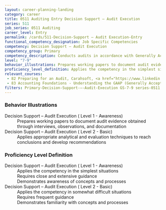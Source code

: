 ```yaml
---
layout: career-planning-landing
category: career
title: 0511 Auditing Entry Decision Support – Audit Execution
series: 511
job_series: 0511 Auditing
career_level: Entry
permalink: /cards/511-Decision-Support – Audit Execution-Entry
functional_competency_designation: Job Specific Competencies
competency: Decision Support – Audit Execution
competency_group: Primary
competency_description: Conducts audits in accordance with Generally Accepted Government Auditing Standards (GAGAS) or Generally Accepted Auditing Standards (GAAS) to provide value-added recommendations that enable better utilization of resources and improvement of mission effectiveness 
level: "7-9"
behavior_illustrations: Prepares working papers to document audit evidence obtained through interviews, observations, and documentation ? Applies appropriate analytical and evaluation techniques to reach conclusions and develop recommendations
proficiency_level_definition: Applies the competency in the simplest situations ? Requires close and extensive guidance ? Demonstrates awareness of concepts and processes ? Applies the competency in somewhat difficult situations ? Requires frequent guidance ? Demonstrates familiarity with concepts and processes
relevant_courses: 
 - 82 Preparing for an Audit, Carahsoft, <a href="https://www.linkedin.com/learning/preparing-for-an-audit">https://www.linkedin.com/learning/preparing-for-an-audit</a>
 - 83 Accounting Foundations - Understanding the GAAP (Generally Accepted Accounting Principles), Carahsoft, <a href="https://www.linkedin.com/learning/accounting-foundations-understanding-the-gaap-generally-accepted-accounting-principles">https://www.linkedin.com/learning/accounting-foundations-understanding-the-gaap-generally-accepted-accounting-principles</a>
filters: Primary-Decision-Support-–-Audit-Execution GS-7-9 series-0511
---
```


<div class="desktop:grid-col-6 margin-y-205">
  <div class="border-top-05 bg-white padding-2 shadow-5 height-full members-hover border-1px border-gray-30 border-top-orange radius-lg">
    <h3>Behavior Illustrations</h3>
    <dl class="text-base"><dt>Decision Support – Audit Execution ( Level 1 - Awareness)</dt><dd>Prepares working papers to document audit evidence obtained through interviews, observations, and documentation</dd><dt>Decision Support – Audit Execution ( Level 2 - Basic)</dt><dd>Applies appropriate analytical and evaluation techniques to reach conclusions and develop recommendations</dd></dl>
  </div>
</div>
<div class="desktop:grid-col-6 margin-y-205">
  <div class="border-top-05 bg-white padding-2 shadow-5 height-full members-hover border-1px border-gray-30 border-top-orange radius-lg">
    <h3>Proficiency Level Definition</h3>
    <dl class="text-base"><dt>Decision Support – Audit Execution ( Level 1 - Awareness)</dt><dd>Applies the competency in the simplest situations </dd><dd> Requires close and extensive guidance </dd><dd> Demonstrates awareness of concepts and processes</dd><dt>Decision Support – Audit Execution ( Level 2 - Basic)</dt><dd>Applies the competency in somewhat difficult situations </dd><dd> Requires frequent guidance </dd><dd> Demonstrates familiarity with concepts and processes</dd></dl>
  </div>
</div>